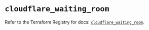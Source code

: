 # `cloudflare_waiting_room`

Refer to the Terraform Registry for docs: [`cloudflare_waiting_room`](https://registry.terraform.io/providers/cloudflare/cloudflare/5.0.0/docs/resources/waiting_room).
